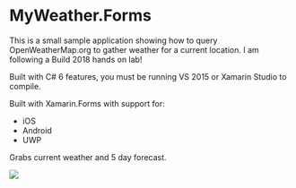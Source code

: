 MyWeather.Forms
===================

This is a small sample application showing how to query OpenWeatherMap.org to gather weather for a current location.  I am following a Build 2018 hands on lab!

Built with C# 6 features, you must be running VS 2015 or Xamarin Studio to compile. 

Built with Xamarin.Forms with support for:
* iOS
* Android
* UWP

Grabs current weather and 5 day forecast.

![](Images/promo.png)
